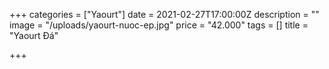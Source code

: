 +++
categories = ["Yaourt"]
date = 2021-02-27T17:00:00Z
description = ""
image = "/uploads/yaourt-nuoc-ep.jpg"
price = "42.000"
tags = []
title = "Yaourt Đá"

+++
